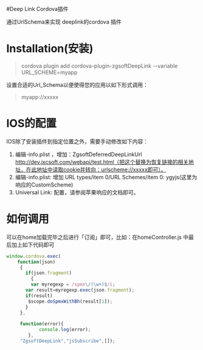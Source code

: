 ﻿#Deep Link Cordova插件

通过UrlSchema来实现 deeplink的cordova 插件  

# Installation(安装)  
> cordova plugin add cordova-plugin-zgsoftDeepLink --variable URL_SCHEME=myapp

设置合适的Url_Schema以便使得您的应用以如下形式调用：

> myapp://xxxxx    

# IOS的配置

IOS除了安装插件到指定位置之外，需要手动修改如下内容：  

1. 编辑-info.plist ，增加：ZgsoftDeferredDeepLinkUrl  http://dev.jxcsoft.com/webapi/test.html（把这个替换为恢复链接的相关地址，在此地址中读取cookie并转向：urlscheme://xxxxx即可）。
2. 编辑-info.plist: 增加 URL types/item 0/URL Schemes/item 0: ygyjs(这里为响应的CustomScheme)
3. Universal Link: 配置，请参阅苹果响应的文档即可。

# 如何调用  

可以在home加载完毕之后进行「订阅」即可，比如：在homeController.js 中最后加上如下代码即可

`````` javascript
window.cordova.exec(
    function(json)
     {
       if(json.fragment)
         {
         var myregexp = /spmx\/(\w+)$/i;
       var result=myregexp.exec(json.fragment);
       if(result)
        $scope.doSpmxWithBh(result[1]);
       }
     },
     
     function(error){
            console.log(error);
        },
     "ZgsoftDeepLink","jsSubscribe",[]);

``````